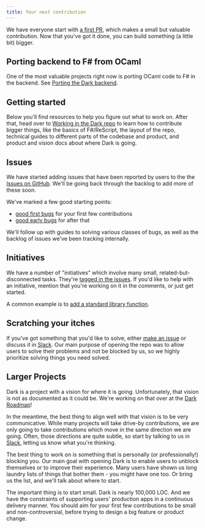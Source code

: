 ```yaml
---
title: Your next contribution
---
```


We have everyone start with [a first PR](getting-started.md), which makes a
small but valuable contribution. Now that you've got it done, you can build
something (a little bit) bigger.

## Porting backend to F\# from OCaml

One of the most valuable projects right now is porting OCaml code to F# in the
backend. See [Porting the Dark backend](porting-the-dark-backend.md).

## Getting started

Below you'll find resources to help you figure out what to work on. After that,
head over to
[Working in the Dark repo](rescript-and-fsharp-for-dark-developers.md) to learn
how to contribute bigger things, like the basics of F#/ReScript, the layout of
the repo, technical guides to different parts of the codebase and product, and
product and vision docs about where Dark is going.

## Issues

We have started adding issues that have been reported by users to the the
[Issues on GitHub](https://github.com/darklang/dark/issues). We'll be going back
through the backlog to add more of these soon.

We've marked a few good starting points:

- [good first bugs](https://github.com/darklang/dark/labels/good-first-bug) for
  your first few contributions
- [good early bugs](https://github.com/darklang/dark/labels/good-early-bug) for
  after that

We'll follow up with guides to solving various classes of bugs, as well as the
backlog of issues we've been tracking internally.

## Initiatives

We have a number of "initiatives" which involve many small,
related-but-disconnected tasks. They're
[tagged in the issues](https://github.com/darklang/dark/labels/initiative). If
you'd like to help with an initiative, mention that you're working on it in the
comments, or just get started.

A common example is to
[add a standard library function](https://github.com/darklang/dark/issues/2411).

## Scratching your itches

If you've got something that you'd like to solve, either
[make an issue](https://github.com/darklang/dark/issues) or discuss it in
[Slack](https://darklang.com/slack-invite). Our main purpose of opening the repo
was to allow users to solve their problems and not be blocked by us, so we
highly prioritize solving things you need solved.

## Larger Projects

Dark is a project with a vision for where it is going. Unfortunately, that
vision is not as documented as it could be. We're working on that over at the
[Dark Roadmap](https://roadmap.darklang.com)!

In the meantime, the best thing to align well with that vision is to be very
communicative. While many projects will take drive-by contributions, we are only
going to take contributions which move in the same direction we are going.
Often, those directions are quite subtle, so start by talking to us in
[Slack](https://darklang.com/slack-invite), letting us know what you're
thinking.

The best thing to work on is something that is personally (or professionally!)
blocking you. Our main goal with opening Dark is to enable users to unblock
themselves or to improve their experience. Many users have shown us long laundry
lists of things that bother them - you might have one too. Or bring us the list,
and we'll talk about where to start.

The important thing is to start small. Dark is nearly 100,000 LOC. And we have
the constraints of supporting users' production apps in a continuous delivery
manner. You should aim for your first few contributions to be small and
non-controversial, before trying to design a big feature or product change.
